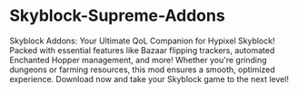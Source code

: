 # Skyblock-Supreme-Addons
Skyblock Addons: Your Ultimate QoL Companion for Hypixel Skyblock!  Packed with essential features like Bazaar flipping trackers, automated Enchanted Hopper management, and more! Whether you're grinding dungeons or farming resources, this mod ensures a smooth, optimized experience. Download now and take your Skyblock game to the next level!
